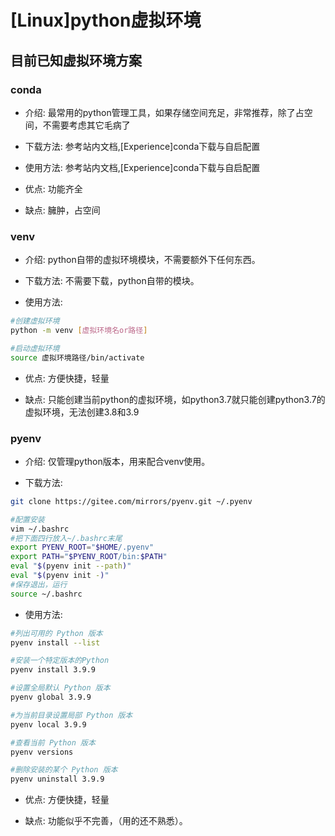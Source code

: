 # [Linux]python虚拟环境

## 目前已知虚拟环境方案

### conda
- 介绍: 最常用的python管理工具，如果存储空间充足，非常推荐，除了占空间，不需要考虑其它毛病了

- 下载方法: 参考站内文档,[Experience]conda下载与自启配置

- 使用方法: 参考站内文档,[Experience]conda下载与自启配置

- 优点: 功能齐全

- 缺点: 臃肿，占空间

### venv
- 介绍: python自带的虚拟环境模块，不需要额外下任何东西。

- 下载方法: 不需要下载，python自带的模块。

- 使用方法: 
```Bash
#创建虚拟环境
python -m venv [虚拟环境名or路径] 

#启动虚拟环境
source 虚拟环境路径/bin/activate
```
- 优点: 方便快捷，轻量

- 缺点: 只能创建当前python的虚拟环境，如python3.7就只能创建python3.7的虚拟环境，无法创建3.8和3.9

### pyenv
- 介绍: 仅管理python版本，用来配合venv使用。

- 下载方法: 
```Bash
git clone https://gitee.com/mirrors/pyenv.git ~/.pyenv

#配置安装
vim ~/.bashrc
#把下面四行放入~/.bashrc末尾
export PYENV_ROOT="$HOME/.pyenv"
export PATH="$PYENV_ROOT/bin:$PATH"
eval "$(pyenv init --path)"
eval "$(pyenv init -)"
#保存退出，运行
source ~/.bashrc
```

- 使用方法: 
```Bash
#列出可用的 Python 版本
pyenv install --list

#安装一个特定版本的Python
pyenv install 3.9.9

#设置全局默认 Python 版本
pyenv global 3.9.9

#为当前目录设置局部 Python 版本
pyenv local 3.9.9

#查看当前 Python 版本
pyenv versions

#删除安装的某个 Python 版本
pyenv uninstall 3.9.9
```

- 优点: 方便快捷，轻量

- 缺点: 功能似乎不完善，（用的还不熟悉）。

